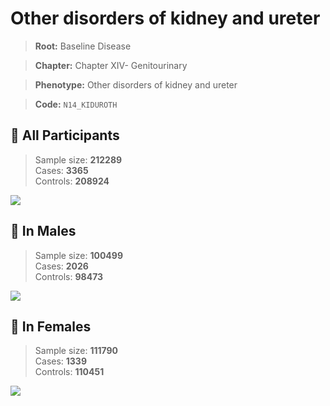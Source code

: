 # Other disorders of kidney and ureter

> **Root:** Baseline Disease  

> **Chapter:** Chapter XIV- Genitourinary  

> **Phenotype:** Other disorders of kidney and ureter  

> **Code:** `N14_KIDUROTH`

## 🧪 All Participants  
> Sample size: **212289**  
> Cases: **3365**  
> Controls: **208924**
<img src="/Disease/Figures/ALL/Incidence/N14_KIDUROTH.png"/>
<CsvTable src="/Disease_Data/ALL/Incidence/COX_N14_KIDUROTH.csv" label="🔍 View full results" />

## 👨 In Males  
> Sample size: **100499**  
> Cases: **2026**  
> Controls: **98473**
<img src="/Disease/Figures/Male/Incidence/N14_KIDUROTH.png"/>
<CsvTable src="/Disease_Data/Male/Incidence/COX_N14_KIDUROTH.csv" label="🔍 View full results" />

## 👩 In Females  
> Sample size: **111790**  
> Cases: **1339**  
> Controls: **110451**
<img src="/Disease/Figures/Female/Incidence/N14_KIDUROTH.png"/>
<CsvTable src="/Disease_Data/Female/Incidence/COX_N14_KIDUROTH.csv" label="🔍 View full results" />
